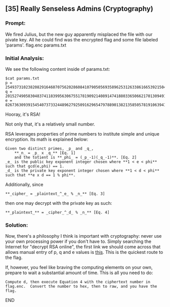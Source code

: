 ## [35] Really Senseless Admins (Cryptography)

### Prompt:
We fired Julius, but the new guy apparently misplaced the file with our pivate key. All he could find was the encrypted flag and some file labeled 'params'. flag.enc params.txt

### Initial Analysis:
We see the following content inside of params.txt:

```
$cat params.txt 
p = 254937310238208291646070756202860841079050569358962531263386166539215047822636688779860990409771843546565149125185655063576840655394994646211935067246465030325112235680733783798964511566995937259426508073269564816311010485486428777916419188356641278309495831305670847530259907034629302646895577541520415984667
q = 201527490583048374118399563067551781909214089147418803365066217013094917936585644189639597827127551746357691085065660000107897994151501253043547182809049438725535695589118056707580132966560406675561187564662424545560984591448339586890655239830605409553807738203732500983321821330530783341354047239347065201911
e = 82673630939154540737332448962792509162965479788901382135850578191063941371117
```

Hooray, it's RSA!

Not only that, it's a relatively small number.

RSA leverages properties of prime numbers to institute simple and unique encryption.  Its math is explained below:

	Given two distinct primes, _p_ and _q_, 
		**_n_ = _p_ x _q_** [Eq. 1]
		and the totient is **_phi_ = (_p_-1)(_q_-1)**. [Eq. 2]
	_e_ is the public key exponent integer chosen where **1 < e < phi** such that gcd(e,phi) == 1.
	_d_ is the private key exponent integer chosen where **1 < d < phi** such that **e x d == 1 % phi**.

Additionally, since

	**_cipher_ = _plaintext_^_e_ % _n_** [Eq. 3]

then one may decrypt with the private key as such:

	**_plaintext_** = _cipher_^_d_ % _n_** [Eq. 4]

### Solution:
Now, there's a philosophy I think is important with cryptography: never use your own processing power if you don't have to.
Simply searching the Internet for "decrypt RSA online", the first link we should come across that allows manual entry of p, q and e values is [this](https://www.cryptotool.org/rsa-step-by-step).  This is the quickest route to the flag.

If, however, you feel like braving the computing elements on your own, prepare to wait a substantial amount of time.  This is all you need to do:

	Compute d, then execute Equation 4 with the ciphertext number in flag.enc.  Convert the number to hex, then to raw, and you have the flag.

END
